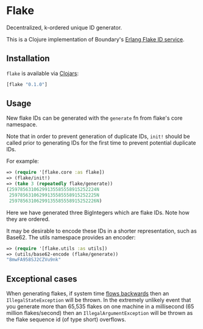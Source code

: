# Flake

Decentralized, k-ordered unique ID generator.

This is a Clojure implementation of Boundary's [Erlang Flake ID service](https://github.com/boundary/flake).

## Installation
`flake` is available via [Clojars](https://clojars.org/flake):

```clojure
[flake "0.1.0"]
```

## Usage

New flake IDs can be generated with the `generate` fn from flake's core
namespace.

Note that in order to prevent generation of duplicate IDs, `init!` should be
called prior to generating IDs for the first time to prevent potential
duplicate IDs.

For example:

```clojure
=> (require '[flake.core :as flake])
=> (flake/init!)
=> (take 3 (repeatedly flake/generate))
(25978563106299135585558915252224N
 25978563106299135585558915252225N
 25978563106299135585558915252226N)
```

Here we have generated three BigIntegers which are flake IDs. Note how they are
ordered.

It may be desirable to encode these IDs in a shorter representation, such as
Base62. The utils namespace provides an encoder:

```clojure
=> (require '[flake.utils :as utils])
=> (utils/base62-encode (flake/generate))
"8mwFA958SJ2CZVu9nk"
```

## Exceptional cases

When generating flakes, if system time [flows backwards](http://aphyr.com/posts/299-the-trouble-with-timestamps) then an `IllegalStateException` will be thrown. In the extremely unlikely event that you generate more than 65,535 flakes on one machine in a millisecond (65 million flakes/second) then an `IllegalArgumentException` will be thrown as the flake sequence id (of type short) overflows.
